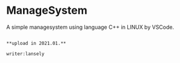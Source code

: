 # ManageSystem
A simple managesystem using language C++ in LINUX by VSCode.

																	**upload in 2021.01.**
															  					writer:lansely
